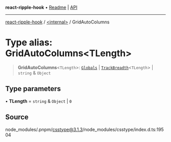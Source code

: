 **react-ripple-hook** • [Readme](../../README.md) \| [API](../../globals.md)

***

[react-ripple-hook](../../README.md) / [\<internal\>](../README.md) / GridAutoColumns

# Type alias: GridAutoColumns\<TLength\>

> **GridAutoColumns**\<`TLength`\>: [`Globals`](Globals.md) \| [`TrackBreadth`](TrackBreadth.md)\<`TLength`\> \| `string` & `Object`

## Type parameters

• **TLength** = `string` & `Object` \| `0`

## Source

node\_modules/.pnpm/csstype@3.1.3/node\_modules/csstype/index.d.ts:19504
